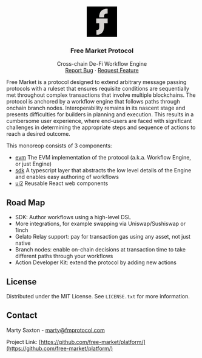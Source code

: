 <a name="readme-top"></a>

<br />
<div align="center">
  <a href="https://github.com/free-market">
    <img src="images/logo.png" alt="Logo" width="80" height="80">
  </a>

<h3 align="center">Free Market Protocol</h3>

  <p align="center">
    Cross-chain De-Fi Workflow Engine
    <br />
    <a href="https://github.com/free-market/platform/issues">Report Bug</a>
    ·
    <a href="https://github.com/free-market/platform/issues">Request Feature</a>
  </p>
</div>

Free Market is a protocol designed to extend arbitrary message passing protocols with a ruleset that ensures requisite conditions are sequentially met throughout complex transactions that involve multiple blockchains. The protocol is anchored by a workflow engine that follows paths through onchain branch nodes.
Interoperability remains in its nascent stage and presents difficulties for builders in planning and execution. This results in a cumbersome user experience, where end-users are faced with significant challenges in determining the appropriate steps and sequence of actions to reach a desired outcome.

This monoreop consists of 3 components:

- [evm](/evm) The EVM implementation of the protocol (a.k.a. Workflow Engine, or just Engine)
- [sdk](/sdk) A typescript layer that abstracts the low level details of the Engine and enables easy authoring of workflows
- [ui2](/ui2) Reusable React web components

## Road Map
- SDK: Author workflows using a high-level DSL
- More integrations, for example swapping via Uniswap/Sushiswap or 1inch
- Gelato Relay support:  pay for transaction gas using any asset, not just native
- Branch nodes:  enable on-chain decisions at transaction time to take different paths through your workflows
- Action Developer Kit:  extend the protocol by adding new actions

## License

Distributed under the MIT License. See `LICENSE.txt` for more information.

## Contact

Marty Saxton - marty@fmprotocol.com

Project Link: [https://github.com/free-market/platform/](https://github.com/free-market/platform/)

